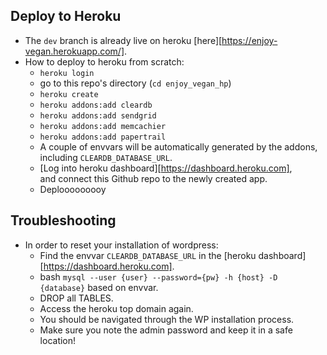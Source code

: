 ## Deploy to Heroku
- The `dev` branch is already live on heroku [here][https://enjoy-vegan.herokuapp.com/].
- How to deploy to heroku from scratch:
  - `heroku login`
  - go to this repo's directory (`cd enjoy_vegan_hp`)
  - `heroku create`
  - `heroku addons:add cleardb`
  - `heroku addons:add sendgrid`
  - `heroku addons:add memcachier`
  - `heroku addons:add papertrail`
  - A couple of envvars will be automatically generated by the addons,  
    including `CLEARDB_DATABASE_URL`.
  - [Log into heroku dashboard][https://dashboard.heroku.com],  
    and connect this Github repo to the newly created app.
  - Deplooooooooy

## Troubleshooting
- In order to reset your installation of wordpress:
  - Find the envvar `CLEARDB_DATABASE_URL` in the [heroku dashboard][https://dashboard.heroku.com].
  - bash `mysql --user {user} --password={pw} -h {host} -D {database}` based on envvar.
  - DROP all TABLES.
  - Access the heroku top domain again.
  - You should be navigated through the WP installation process.
  - Make sure you note the admin password and keep it in a safe location!
